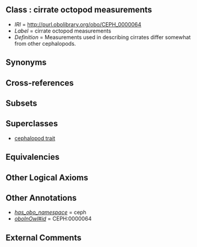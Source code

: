 
## Class : cirrate octopod measurements

 * *IRI* = http://purl.obolibrary.org/obo/CEPH_0000064
 * *Label* = cirrate octopod measurements
 * *Definition* = Measurements used in describing cirrates differ somewhat from other cephalopods. 

## Synonyms


## Cross-references


## Subsets


## Superclasses

 * [cephalopod trait](../../CEPH/00/CEPH_0000300.md)

## Equivalencies


## Other Logical Axioms


## Other Annotations

 * *[has_obo_namespace](../../ce/oboInOwl#hasOBONamespace.md)* = ceph
 * *[oboInOwl#id](../../id/oboInOwl#id.md)* = CEPH:0000064

## External Comments

